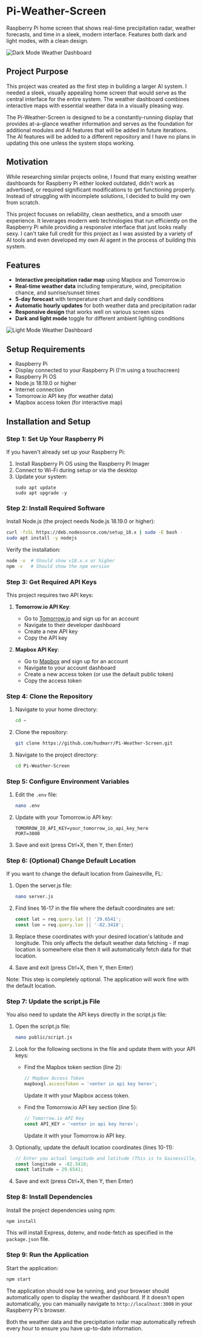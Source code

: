 # Pi-Weather-Screen

Raspberry Pi home screen that shows real-time precipitation radar, weather forecasts, and time in a sleek, modern interface. Features both dark and light modes, with a clean design.

![Dark Mode Weather Dashboard](pics/Screenshot%202025-02-24%20152829.png)

## Project Purpose

This project was created as the first step in building a larger AI system. I needed a sleek, visually appealing home screen that would serve as the central interface for the entire system. The weather dashboard combines interactive maps with essential weather data in a visually pleasing way.

The Pi-Weather-Screen is designed to be a constantly-running display that provides at-a-glance weather information and serves as the foundation for additional modules and AI features that will be added in future iterations. The AI features will be added to a different repository and I have no plans in updating this one unless the system stops working.

## Motivation

While researching similar projects online, I found that many existing weather dashboards for Raspberry Pi either looked outdated, didn't work as advertised, or required significant modifications to get functioning properly. Instead of struggling with incomplete solutions, I decided to build my own from scratch.

This project focuses on reliability, clean aesthetics, and a smooth user experience. It leverages modern web technologies that run efficiently on the Raspberry Pi while providing a responsive interface that just looks really sexy. I can't take full credit for this project as I was assisted by a variety of AI tools and even developed my own AI agent in the process of building this system.

## Features

- **Interactive precipitation radar map** using Mapbox and Tomorrow.io
- **Real-time weather data** including temperature, wind, precipitation chance, and sunrise/sunset times
- **5-day forecast** with temperature chart and daily conditions
- **Automatic hourly updates** for both weather data and precipitation radar
- **Responsive design** that works well on various screen sizes
- **Dark and light mode** toggle for different ambient lighting conditions

![Light Mode Weather Dashboard](pics/Screenshot%202025-02-24%20002700.png)

## Setup Requirements

- Raspberry Pi 
- Display connected to your Raspberry Pi (I'm using a touchscreen)
- Raspberry Pi OS
- Node.js 18.19.0 or higher
- Internet connection
- Tomorrow.io API key (for weather data)
- Mapbox access token (for interactive map)

## Installation and Setup

### Step 1: Set Up Your Raspberry Pi

If you haven't already set up your Raspberry Pi:
1. Install Raspberry Pi OS using the Raspberry Pi Imager
2. Connect to Wi-Fi during setup or via the desktop
3. Update your system:
   ```
   sudo apt update
   sudo apt upgrade -y
   ```

### Step 2: Install Required Software

Install Node.js (the project needs Node.js 18.19.0 or higher):

```bash
curl -fsSL https://deb.nodesource.com/setup_18.x | sudo -E bash -
sudo apt install -y nodejs
```

Verify the installation:
```bash
node -v  # Should show v18.x.x or higher
npm -v   # Should show the npm version
```

### Step 3: Get Required API Keys

This project requires two API keys:

1. **Tomorrow.io API Key**:
   - Go to [Tomorrow.io](https://www.tomorrow.io/) and sign up for an account
   - Navigate to their developer dashboard
   - Create a new API key
   - Copy the API key

2. **Mapbox API Key**:
   - Go to [Mapbox](https://www.mapbox.com/) and sign up for an account
   - Navigate to your account dashboard
   - Create a new access token (or use the default public token)
   - Copy the access token

### Step 4: Clone the Repository

1. Navigate to your home directory:
   ```bash
   cd ~
   ```

2. Clone the repository:
   ```bash
   git clone https://github.com/hudmarr/Pi-Weather-Screen.git
   ```

3. Navigate to the project directory:
   ```bash
   cd Pi-Weather-Screen
   ```

### Step 5: Configure Environment Variables

1. Edit the `.env` file:
   ```bash
   nano .env
   ```

2. Update with your Tomorrow.io API key:
   ```
   TOMORROW_IO_API_KEY=your_tomorrow_io_api_key_here
   PORT=3000
   ```

3. Save and exit (press Ctrl+X, then Y, then Enter)

### Step 6: (Optional) Change Default Location

If you want to change the default location from Gainesville, FL:

1. Open the server.js file:
   ```bash
   nano server.js
   ```

2. Find lines 16-17 in the file where the default coordinates are set:
   ```javascript
   const lat = req.query.lat || '29.6541';
   const lon = req.query.lon || '-82.3418';
   ```

3. Replace these coordinates with your desired location's latitude and longitude. This only affects the default weather data fetching - if map location is somewhere else then it will automatically fetch data for that location.

4. Save and exit (press Ctrl+X, then Y, then Enter)

Note: This step is completely optional. The application will work fine with the default location.

### Step 7: Update the script.js File

You also need to update the API keys directly in the script.js file:

1. Open the script.js file:
   ```bash
   nano public/script.js
   ```

2. Look for the following sections in the file and update them with your API keys:

   - Find the Mapbox token section (line 2):
     ```javascript
     // Mapbox Access Token
     mapboxgl.accessToken = '<enter in api key here>';
     ```
     Update it with your Mapbox access token.

   - Find the Tomorrow.io API key section (line 5):
     ```javascript
     // Tomorrow.io API Key
     const API_KEY = '<enter in api key here>'; 
     ```
     Update it with your Tomorrow.io API key.

3. Optionally, update the default location coordinates (lines 10-11):
   ```javascript
   // Enter you actual longitude and latitude (This is to Gainesville, FL)
   const longitude = -82.3418;
   const latitude = 29.6541;
   ```

4. Save and exit (press Ctrl+X, then Y, then Enter)

### Step 8: Install Dependencies

Install the project dependencies using npm:

```bash
npm install
```

This will install Express, dotenv, and node-fetch as specified in the `package.json` file.

### Step 9: Run the Application

Start the application:

```bash
npm start
```

The application should now be running, and your browser should automatically open to display the weather dashboard. If it doesn't open automatically, you can manually navigate to `http://localhost:3000` in your Raspberry Pi's browser.

Both the weather data and the precipitation radar map automatically refresh every hour to ensure you have up-to-date information.

